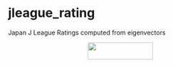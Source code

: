 # jleague_rating
Japan J League Ratings computed from eigenvectors

<p align="center"><img src="https://rawgit.com/in	git@github.com:wonghang/jleague_rating/master/svgs/461b521e0c9a8623a44d18d090fa598b.svg?invert_in_darkmode" align=middle width=145.48973999999998pt height=38.595645pt/></p>
